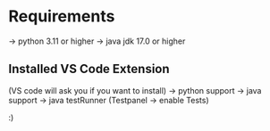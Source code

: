 # Requirements
-> python 3.11 or higher
-> java jdk 17.0 or higher

## Installed VS Code Extension
(VS code will ask you if you want to install)
-> python support 
-> java support
-> java testRunner (Testpanel -> enable Tests)

:)
